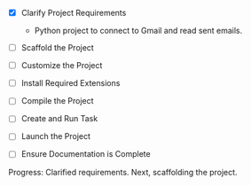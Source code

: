 - [x] Clarify Project Requirements
  - Python project to connect to Gmail and read sent emails.

- [ ] Scaffold the Project
- [ ] Customize the Project
- [ ] Install Required Extensions
- [ ] Compile the Project
- [ ] Create and Run Task
- [ ] Launch the Project
- [ ] Ensure Documentation is Complete

Progress: Clarified requirements. Next, scaffolding the project.
